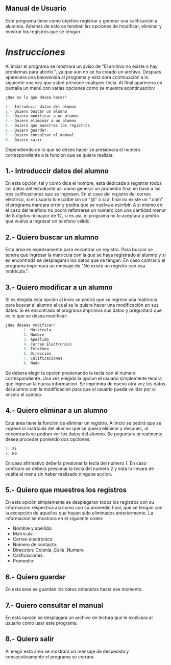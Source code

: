 ## **Manual de Usuario**
Este programa tiene como objetivo registrar y generar una calificación a alumnos. Ademas de esto se tendran las opciones de modificar, eliminar y mostrar los registros que se tengan.

# *Instrucciones*
Al inciar el programa se mostrara un aviso de "El archivo no existe o hay problemas para abrirlo.", ya que aun no se ha creado un archivo. Despues aparecera una bienvenida al programa y esta dara continuación a lo siguiente una vez que usted presione cualquier tecla. Al final aparecera en pantalla un menú con varias opciones como se muestra acontinuación: 
``` c++
¿Que es lo que desea hacer?

1.- Introducir datos del alumno
2.- Quiero buscar un alumno
3.- Quiero modificar a un alumno
4.- Quiero eliminar a un alumno
5.- Quiero que muestres los registros.
6.- Quiero guardar.
7.- Quiero consultar el manual.
8.- Quiero salir.

```
Dependiendo de lo que se desee hacer se presionara el numero correspondiente a la funcion que se quiera realizar.

## 1.- Introduccir datos del alumno
En esta opción, tal y como dice el nombre, esta dedicada a registrar todos los datos del estudiante asi como generar un promedio final en base a las tres calificaciones que se ingresen. 
En el caso del registro del correo electrico, si el usuario lo escribe sin un "@" o si al final no existe un ".com" el programa marcara error y pedira que se vuelva a escribir. A si mismo en el caso del telefono no podra refistrarse un numero con una cantidad menor de 8 digitos ni mayor de 12, si es asi, el programa no lo aceptara y pedira que vuelva a ingresar un telefono válido.

## 2.- Quiero buscar un alumno
Esta área es expresamente para encontrar un registro. Para buscar se tendra que ingresar la matrícula con la que se haya registrado al alumno y si es encontrada se desplagaran los datos que se tengan. En caso contrario el programa imprimara un mnesaje de "No existe un registro con esa matricula.".

## 3.- Quiero modificar a un alumno
Si es elegida esta opción al incio se pedirá que se ingrese una matrícula para buscar al alumno al cual se le quiera hacer una modificación en sus datos. Si es encontrado el programa imprimira sus datos y preguntará que es lo que se desea modificar:
``` c++
¿Que deseas modificar?
		1. Matrícula 
		2. Nombre 
		3. Apellido 
		4. Correo Electronico
		5. Telefono
		6. Dirección 
		7. Calificaciones
		0. Nada
``` 
Se debera elegir la opcion presionando la tecla con el numero correspondiente. Una vez elegida la opcion el usuario simplemente tendra que ingresar la nueva informacion. Se imprimira de nuevo otra vez los datos del alumno con la modificacion para que el usuario pueda validar por si mismo el cambio.

## 4.- Quiero eliminar a un alumno
Esta área tiene la función de eliminar un registro. Al incio se pedirá que se ingrese la matrícula del alumno que se quiera eliminar y después, al encontrarlo se podran ver los datos del alumno. Se peguntara si realmente desea proceder poniendo dos opciones: 
``` c++
1. Si 
2. No
```
En caso afirmativo deberia presionar la tecla del numero 1. En caso contrario se debera presionar la tecla del numero 2 y esta lo llevara de vuelta al menú sin haber realizado ninguna accion.

## 5.- Quiero que muestres los registros
En esta opción simplemente se desplegaran todos los registros con su informacion respectiva así como con su promedio final, que se tengan con la excepción de aquellos que hayan sido eliminados anteriormente. La información se mostrara en el siguiente orden: 
- Nombre y apellido:
- Matrícula: 
- Correo electronico: 
- Numero de contacto:
- Direccion: Colonia ,Calle ,Numero 
- Calificaciones: 
- Promedio: 

## 6.- Quiero guardar
En esta area se guardan los datos obtenidos hasta ese momento.

## 7.- Quiero consultar el manual
En esta opción se desplagara un archivo de lectura que le explicara al usuario como usar este programa.

## 8.- Quiero salir
Al elegir esta area se mostrará un mensaje de despedida y consecutivamente el programa se cerrara.



